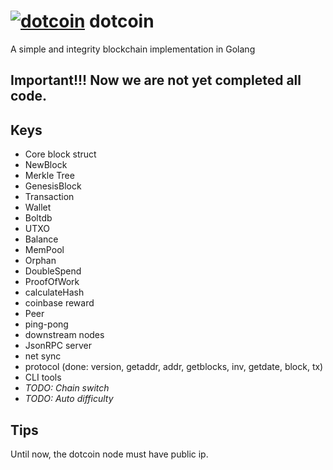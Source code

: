 # [![dotcoin](https://github.com/michain/dotcoin/blob/master/server/html/img/dotcoin_32.png)](https://github.com/michain/dotcoin) dotcoin
A simple and integrity blockchain implementation in Golang

## Important!!! Now we are not yet completed all code.

## Keys
* Core block struct
* NewBlock 
* Merkle Tree
* GenesisBlock
* Transaction
* Wallet
* Boltdb
* UTXO 
* Balance
* MemPool
* Orphan 
* DoubleSpend
* ProofOfWork 
* calculateHash
* coinbase reward
* Peer
* ping-pong
* downstream nodes
* JsonRPC server
* net sync
* protocol (done: version, getaddr, addr, getblocks, inv, getdate, block, tx)
* CLI tools
* *TODO: Chain switch*
* *TODO: Auto difficulty*

## Tips
Until now, the dotcoin node must have public ip.
